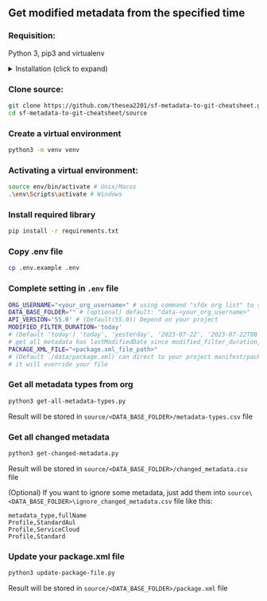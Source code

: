 ## Get modified metadata from the specified time 

### Requisition:

Python 3, pip3 and virtualenv
<details>
<summary>
Installation (click to expand)
</summary>

#### Install python 3:
Unix/macOS included python3, check it by command `python3 --version`

Windows: access [https://www.python.org/downloads/](https://www.python.org/downloads/) or install directly from Microsoft Store

#### Install virtual environment
```bash
python3 -m pip install --user virtualenv
```
</details>

### Clone source:
```bash
git clone https://github.com/thesea2201/sf-metadata-to-git-cheatsheet.git
cd sf-metadata-to-git-cheatsheet/source
```

### Create a virtual environment
```bash
python3 -m venv venv
```

### Activating a virtual environment:
```bash
source env/bin/activate # Unix/Macos
.\env\Scripts\activate # Windows
```

### Install required library
```bash
pip install -r requirements.txt
```

### Copy .env file
```bash
cp .env.example .env
```

### Complete setting in `.env` file
```bash
ORG_USERNAME="<your_org_username>" # using command "sfdx org list" to see list of org username
DATA_BASE_FOLDER="" # (optional) default: "data-<your_org_username>"
API_VERSION='55.0' # (Default(55.0)) Depend on your project
MODIFIED_FILTER_DURATION='today'
# (Default 'today') 'today', 'yesterday', '2023-07-22', '2023-07-22T08'
# get all metadata has lastModifiedDate since modified_filter_duration, Todo: 
PACKAGE_XML_FILE="<package.xml_file_path>" 
# (Default ./data/package.xml) can direct to your project manifest/package.xml, 
# it will override your file
```

### Get all metadata types from org
```bash
python3 get-all-metadata-types.py
```
Result will be stored in `source/<DATA_BASE_FOLDER>/metadata-types.csv` file

### Get all changed metadata
```bash
python3 get-changed-metadata.py
```
Result will be stored in `source/<DATA_BASE_FOLDER>/changed_metadata.csv` file

(Optional) If you want to ignore some metadata, just add them into `source\<DATA_BASE_FOLDER>\ignore_changed_metadata.csv` file like this:

```
metadata_type,fullName
Profile,StandardAul
Profile,ServiceCloud
Profile,Standard
```

### Update your package.xml file
```bash
python3 update-package-file.py
```
Result will be stored in `source/<DATA_BASE_FOLDER>/package.xml` file
